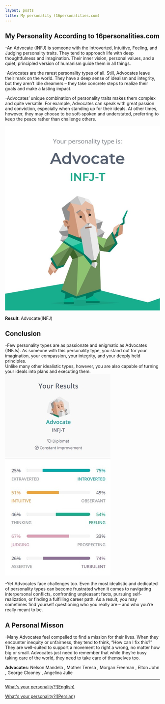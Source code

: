 ```yaml
---
layout: posts
title: My personality (16personalities.com)
---
```



## My Personality According to 16personalities.com


 -An Advocate (INFJ) is someone with the Introverted, Intuitive, Feeling, and Judging personality traits. They tend to approach life with deep thoughtfulness and imagination. Their inner vision, personal values, and a quiet, principled version of humanism guide them in all things.

 -Advocates are the rarest personality types of all. Still, Advocates leave their mark on the world. They have a deep sense of idealism and integrity, but they aren’t idle dreamers – they take concrete steps to realize their goals and make a lasting impact.

 -Advocates’ unique combination of personality traits makes them complex and quite versatile. For example, Advocates can speak with great passion and conviction, especially when standing up for their ideals. At other times, however, they may choose to be soft-spoken and understated, preferring to keep the peace rather than challenge others.




   ![alt text](../assets/images/MBTI.jpg "My personality")



**Result**: Advocate(INFJ) 



## Conclusion

 -Few personality types are as passionate and enigmatic as Advocates (INFJs). 
 As someone with this personality type, you stand out for 
 your imagination, your compassion, your integrity, and your deeply held principles.                       
 Unlike many other idealistic types, however, 
 you are also capable of turning your ideals into plans and executing them.
                                                                                       ![alt text](../assets/images/MBTI2.jpg) 



 -Yet Advocates face challenges too. 
 Even the most idealistic and dedicated of personality types can become frustrated 
 when it comes to navigating interpersonal conflicts, confronting unpleasant facts, 
 pursuing self-realization, or finding a fulfilling career path. 
 As a result, you may sometimes find yourself questioning 
 who you really are – and who you’re really meant to be.



## A Personal Misson


 -Many Advocates feel compelled to find a mission for their lives. 
 When they encounter inequity or unfairness, they tend to think, “How can I fix this?” They are well-suited to support a movement to right a wrong, no matter how big or small. 
 Advocates just need to remember that while they’re busy taking care of the world, they need to take care of themselves too.



**Advocates**: Nelson Mandela , Mother Teresa , Morgan Freeman ,
Elton John , George Clooney , Angelina Julie  






---


[What's your personality?!(English)](http://www.16personalities.com)




[What's your personality?!(Persian)](http://www.16personalities.com/fa)
